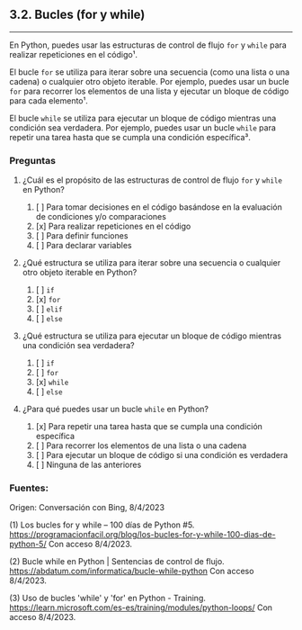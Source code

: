 ## 3.2. Bucles (for y while)
---

En Python, puedes usar las estructuras de control de flujo `for` y `while` para realizar repeticiones en el código¹.

El bucle `for` se utiliza para iterar sobre una secuencia (como una lista o una cadena) o cualquier otro objeto iterable. Por ejemplo, puedes usar un bucle `for` para recorrer los elementos de una lista y ejecutar un bloque de código para cada elemento¹.

El bucle `while` se utiliza para ejecutar un bloque de código mientras una condición sea verdadera. Por ejemplo, puedes usar un bucle `while` para repetir una tarea hasta que se cumpla una condición específica³.

### Preguntas

1. ¿Cuál es el propósito de las estructuras de control de flujo `for` y `while` en Python?
   1. [ ] Para tomar decisiones en el código basándose en la evaluación de condiciones y/o comparaciones
   2. [x] Para realizar repeticiones en el código
   3. [ ] Para definir funciones
   4. [ ] Para declarar variables

2. ¿Qué estructura se utiliza para iterar sobre una secuencia o cualquier otro objeto iterable en Python?
   1. [ ] `if`
   2. [x] `for`
   3. [ ] `elif`
   4. [ ] `else`

3. ¿Qué estructura se utiliza para ejecutar un bloque de código mientras una condición sea verdadera?
   1. [ ] `if`
   2. [ ] `for`
   3. [x] `while`
   4. [ ] `else`

4. ¿Para qué puedes usar un bucle `while` en Python?
   1. [x] Para repetir una tarea hasta que se cumpla una condición específica
   2. [ ] Para recorrer los elementos de una lista o una cadena
   3. [ ] Para ejecutar un bloque de código si una condición es verdadera
   4. [ ] Ninguna de las anteriores

### Fuentes:

Origen: Conversación con Bing, 8/4/2023

(1) Los bucles for y while – 100 días de Python #5. https://programacionfacil.org/blog/los-bucles-for-y-while-100-dias-de-python-5/ Con acceso 8/4/2023.

(2) Bucle while en Python | Sentencias de control de flujo. https://abdatum.com/informatica/bucle-while-python Con acceso 8/4/2023.

(3) Uso de bucles 'while' y 'for' en Python - Training. https://learn.microsoft.com/es-es/training/modules/python-loops/ Con acceso 8/4/2023.
